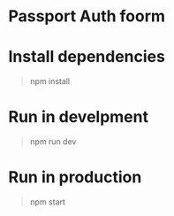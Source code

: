 # Passport Auth foorm

# Install dependencies
> npm install

# Run in develpment
> npm run dev

# Run in production
> npm start
